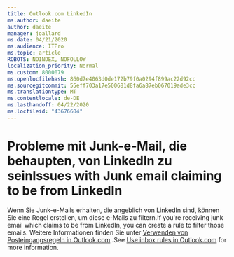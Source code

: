 ```yaml
---
title: Outlook.com LinkedIn
ms.author: daeite
author: daeite
manager: joallard
ms.date: 04/21/2020
ms.audience: ITPro
ms.topic: article
ROBOTS: NOINDEX, NOFOLLOW
localization_priority: Normal
ms.custom: 8000079
ms.openlocfilehash: 860d7e4063d0de172b79f0a0294f899ac22d92cc
ms.sourcegitcommit: 55eff703a17e500681d8fa6a87eb067019ade3cc
ms.translationtype: MT
ms.contentlocale: de-DE
ms.lasthandoff: 04/22/2020
ms.locfileid: "43676604"
---
```

# <a name="issues-with-junk-email-claiming-to-be-from-linkedin"></a><span data-ttu-id="bc5b9-102">Probleme mit Junk-e-Mail, die behaupten, von LinkedIn zu sein</span><span class="sxs-lookup"><span data-stu-id="bc5b9-102">Issues with Junk email claiming to be from LinkedIn</span></span>

<span data-ttu-id="bc5b9-103">Wenn Sie Junk-e-Mails erhalten, die angeblich von LinkedIn sind, können Sie eine Regel erstellen, um diese e-Mails zu filtern.</span><span class="sxs-lookup"><span data-stu-id="bc5b9-103">If you're receiving junk email which claims to be from LinkedIn, you can create a rule to filter those emails.</span></span>
<span data-ttu-id="bc5b9-104">Weitere Informationen finden Sie unter [Verwenden von Posteingangsregeln in Outlook.com](https://aka.ms/OutlookComInboxRules) .</span><span class="sxs-lookup"><span data-stu-id="bc5b9-104">See [Use inbox rules in Outlook.com](https://aka.ms/OutlookComInboxRules) for more information.</span></span>


